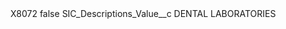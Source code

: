 <?xml version="1.0" encoding="UTF-8"?>
<CustomMetadata xmlns="http://soap.sforce.com/2006/04/metadata" xmlns:xsi="http://www.w3.org/2001/XMLSchema-instance" xmlns:xsd="http://www.w3.org/2001/XMLSchema">
    <label>X8072</label>
    <protected>false</protected>
    <values>
        <field>SIC_Descriptions_Value__c</field>
        <value xsi:type="xsd:string">DENTAL LABORATORIES</value>
    </values>
</CustomMetadata>
